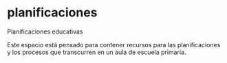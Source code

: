 planificaciones
===============

Planificaciones educativas

Este espacio está pensado para contener recursos para las planificaciones y los procesos que transcurren en un aula de escuela primaria.
